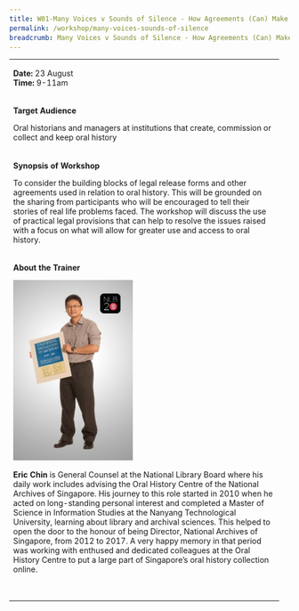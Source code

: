```yaml
---
title: W01-Many Voices v Sounds of Silence - How Agreements (Can) Make a Difference
permalink: /workshop/many-voices-sounds-of-silence
breadcrumb: Many Voices v Sounds of Silence - How Agreements (Can) Make a Difference
---
```




<table>
<tbody>

<tr>
<td width="471">
<p><strong>Date: </strong>23 August
<br><strong>Time: </strong>9-11am

<tr>
<td width="471">
<p><strong>Target Audience</strong></p>
<p>Oral historians and managers at institutions that create, commission or collect and keep oral history  </p>
</td>
</tr>
<tr>
<td width="471">
<p><strong>Synopsis of Workshop</strong></p>
<p>To consider the building blocks of legal release forms and other agreements used in relation to oral history. This will be grounded on the sharing from participants who will be encouraged to tell their stories of real life problems faced. The workshop will discuss the use of practical legal provisions that can help to resolve the issues raised with a focus on what will allow for greater use and access to oral history.</p>
</td>
</tr>
<tr>
<td width="471">
<p><strong>About the Trainer</strong></p>
<img src="/images/ericchin.jpg" alt="Eric Chin" style="width:215px;" />
<p><strong>Eric Chin</strong> is General Counsel at the National Library Board where his daily work includes advising the Oral History Centre of the National Archives of Singapore.  His journey to this role started in 2010 when he acted on long-standing personal interest and completed a Master of Science in Information Studies at the Nanyang Technological University, learning about library and archival sciences. This helped to open the door to the honour of being Director, National Archives of Singapore, from 2012 to 2017.  A very happy memory in that period was working with enthused and dedicated colleagues at the Oral History Centre to put a large part of Singapore’s oral history collection online. </p>
<p><em>&nbsp;</em></p>
</td>
</tr>